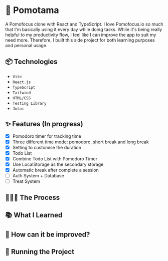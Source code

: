 #  🍅 Pomotama

A Pomofocus clone with React and TypeScript. I love Pomofocus.io so much that I'm basically using it every day while doing tasks. While it's being really helpful to my productivity flow, I feel like I can improve the app to suit my need more. Therefore, I built this side project for both learning purposes and personal usage.

## 📦 Technologies

- <code>Vite</code>
- <code>React.js</code>
- <code>TypeScript</code>
- <code>Tailwind</code>
- <code>HTML/CSS</code>
- <code>Testing Library</code>
- <code>Jotai</code>

## ✨ Features (In progress)
- [X] Pomodoro timer for tracking time 
- [X] Three different time mode: pomodoro, short break and long break
- [X] Setting to customise the duration
- [X] Todo List
- [X] Combine Todo List with Pomodoro Timer
- [X] Use LocalStorage as the secondary storage
- [X] Automatic break after complete a session
- [ ] Auth System + Database
- [ ] Treat System
## 👩🏽‍🍳 The Process

## 📚 What I Learned

## 💭 How can it be improved?

## 🚦 Running the Project





